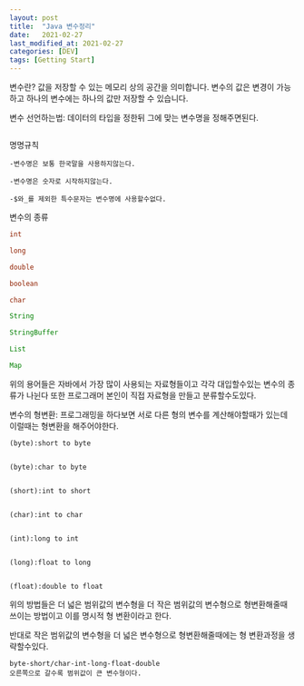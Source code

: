 ```yaml
---
layout: post
title:  "Java 변수정리"
date:   2021-02-27
last_modified_at: 2021-02-27
categories: [DEV]
tags: [Getting Start]
---
```


변수란? 값을 저장할 수 있는 메모리 상의 공간을 의미합니다. 변수의 값은 변경이 가능하고 하나의 변수에는 하나의 값만 저장할 수 있습니다.
   

변수 선언하는법: 데이터의 타입을 정한뒤 그에 맞는 변수명을 정해주면된다.
``` ex) int a = 3
```
명명규칙
```
-변수명은 보통 한국말을 사용하지않는다.

-변수명은 숫자로 시작하지않는다.

-$와_를 제외한 특수문자는 변수명에 사용할수없다.
```
변수의 종류

```java
int

long

double

boolean

char

String

StringBuffer

List

Map
```

위의 용어들은 자바에서 가장 많이 사용되는 자료형들이고 각각 대입할수있는 변수의 종류가 나뉜다 또한 프로그래머 본인이 직접 자료형을 만들고 분류할수도있다.

변수의 형변환: 프로그래밍을 하다보면 서로 다른 형의 변수를 계산해야할때가 있는데 이럴때는 형변환을 해주어야한다.
```
(byte):short to byte


(byte):char to byte
 

(short):int to short 


(char):int to char


(int):long to int


(long):float to long


(float):double to float
```
위의 방법들은 더 넓은 범위값의 변수형을 더 작은 범위값의 변수형으로 형변환해줄때 쓰이는 방법이고 이를 명시적 형 변환이라고 한다.

반대로 작은 범위값의 변수형을 더 넓은 변수형으로 형변환해줄때에는 형 변환과정을 생략할수있다.
```
byte-short/char-int-long-float-double
오른쪽으로 갈수록 범위값이 큰 변수형이다.
```




